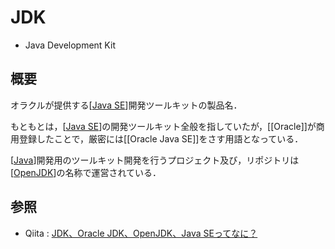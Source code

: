 # JDK

- Java Development Kit

## 概要
オラクルが提供する[[Java SE]]開発ツールキットの製品名．

もともとは，[[Java SE]]の開発ツールキット全般を指していたが，[[Oracle]]が商用登録したことで，厳密には[[Oracle Java SE]]をさす用語となっている．

[[Java]]開発用のツールキット開発を行うプロジェクト及び，リポジトリは[[OpenJDK]]の名称で運営されている．

## 参照
- Qiita : [JDK、Oracle JDK、OpenJDK、Java SEってなに？](https://qiita.com/nowokay/items/c1de127354cd1b0ddc5e)

[//begin]: # "Autogenerated link references for markdown compatibility"
[Java SE]: <Java SE.md> "Java SE"
[Java]: Java.md "Java"
[OpenJDK]: OpenJDK.md "OpenJDK"
[//end]: # "Autogenerated link references"